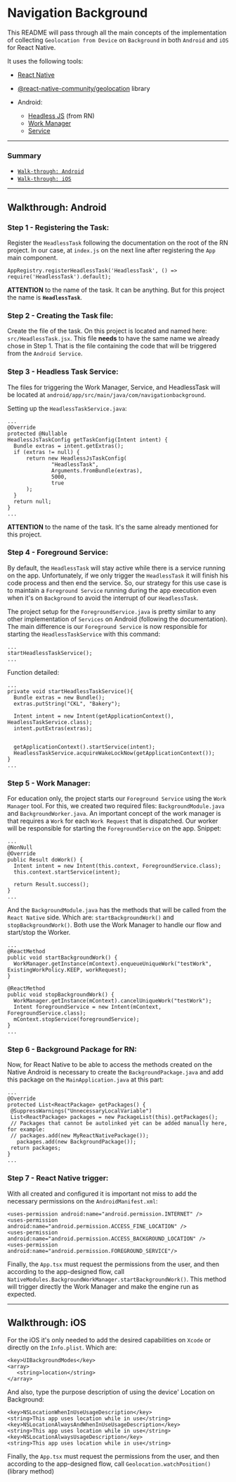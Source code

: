 # Navigation Background

This README will pass through all the main concepts of the implementation of collecting `Geolocation from Device` on `Background` in both `Android` and `iOS` for React Native.

It uses the following tools:

- [React Native](https://reactnative.dev/)
- [@react-native-community/geolocation](https://github.com/michalchudziak/react-native-geolocation) library


- Android:
   - [Headless JS](https://reactnative.dev/docs/headless-js-android) (from RN)
   - [Work Manager](https://developer.android.com/topic/libraries/architecture/workmanager
)
   - [Service](https://developer.android.com/guide/components/services
)

---

### Summary

* [`Walk-through: Android`](#walkthrough-android)
* [`Walk-through: iOS`](#walkthrough-ios)

---

## Walkthrough: Android

### Step 1 - Registering the Task: 

Register the `HeadlessTask` following the documentation on the root of the RN project. In our case, at `index.js` on the next line after registering the `App` main component.

```
AppRegistry.registerHeadlessTask('HeadlessTask', () =>  require('HeadlessTask').default);
```


**ATTENTION** to the name of the task. It can be anything. But for this project the name is **`HeadlessTask`**.

### Step 2 - Creating the Task file: 

Create the file of the task. On this project is located and named here: `src/HeadlessTask.jsx`. This file **needs** to have the same name we already chose in Step 1. That is the file containing the code that will be triggered from the `Android Service`.

### Step 3 - Headless Task Service: 

The files for triggering the Work Manager, Service, and HeadlessTask will be located at `android/app/src/main/java/com/navigationbackground`.

Setting up the `HeadlessTaskService.java`:

```
...
@Override
protected @Nullable
HeadlessJsTaskConfig getTaskConfig(Intent intent) {
  Bundle extras = intent.getExtras();
  if (extras != null) {
      return new HeadlessJsTaskConfig(
              "HeadlessTask",
              Arguments.fromBundle(extras),
              5000,
              true
      );
  }
  return null;
}
...
```

**ATTENTION** to the name of the task. It's the same already mentioned for this project. 

### Step 4 - Foreground Service: 

By default, the `HeadlessTask` will stay active while there is a service running on the app. Unfortunately, if we only trigger the `HeadlessTask` it will finish his code process and then end the service. So, our strategy for this use case is to maintain a `Foreground Service` running during the app execution even when it's on `Background` to avoid the interrupt of our `HeadlessTask`.

The project setup for the `ForegroundService.java` is pretty similar to any other implementation of `Services` on Android (following the documentation). The main difference is our `Foreground Service` is now responsible for starting the `HeadlessTaskService` with this command:

```
...
startHeadlessTaskService();
...
```

Function detailed:

```
...
private void startHeadlessTaskService(){
  Bundle extras = new Bundle();
  extras.putString("CKL", "Bakery");

  Intent intent = new Intent(getApplicationContext(), HeadlessTaskService.class);
  intent.putExtras(extras);


  getApplicationContext().startService(intent);
  HeadlessTaskService.acquireWakeLockNow(getApplicationContext());
}
...
```

### Step 5 - Work Manager:

For education only, the project starts our `Foreground Service` using the `Work Manager` tool. For this, we created two required files: `BackgroundModule.java` and `BackgroundWorker.java`. An important concept of the work manager is that requires a `Work` for each  `Work Request` that is dispatched. Our worker will be responsible for starting the `ForegroundService` on the app. Snippet: 

```
...
@NonNull
@Override
public Result doWork() {
  Intent intent = new Intent(this.context, ForegroundService.class);
  this.context.startService(intent);

  return Result.success();
}
...
```

And the `BackgroundModule.java` has the methods that will be called from the `React Native` side. Which are:  `startBackgroundWork()` and `stopBackgroundWork()`. Both use the Work Manager to handle our flow and start/stop the Worker. 

```
...
@ReactMethod
public void startBackgroundWork() {
  WorkManager.getInstance(mContext).enqueueUniqueWork("testWork", ExistingWorkPolicy.KEEP, workRequest);
}

@ReactMethod
public void stopBackgroundWork() {
  WorkManager.getInstance(mContext).cancelUniqueWork("testWork");
  Intent foregroundService = new Intent(mContext, ForegroundService.class);
  mContext.stopService(foregroundService);
}
...
```

### Step 6 - Background Package for RN:

Now, for React Native to be able to access the methods created on the Native Android is necessary to create the `BackgroundPackage.java` and add this package on the `MainApplication.java` at this part:

```
...
@Override
protected List<ReactPackage> getPackages() {
 @SuppressWarnings("UnnecessaryLocalVariable")
 List<ReactPackage> packages = new PackageList(this).getPackages();
 // Packages that cannot be autolinked yet can be added manually here, for example:
 // packages.add(new MyReactNativePackage());
   packages.add(new BackgroundPackage());
 return packages;
}
...
```

### Step 7 - React Native trigger:

With all created and configured it is important not miss to add the necessary permissions on the `AndroidManifest.xml`:

```
<uses-permission android:name="android.permission.INTERNET" />
<uses-permission android:name="android.permission.ACCESS_FINE_LOCATION" />
<uses-permission android:name="android.permission.ACCESS_BACKGROUND_LOCATION" />
<uses-permission android:name="android.permission.FOREGROUND_SERVICE"/>
```

Finally, the `App.tsx` must request the permissions from the user, and then according to the app-designed flow, call `NativeModules.BackgroundWorkManager.startBackgroundWork()`. This method will trigger directly the Work Manager and make the engine run as expected.

---

## Walkthrough: iOS

For the iOS it's only needed to add the desired capabilities on `Xcode` or directly on the `Info.plist`. Which are:

```
<key>UIBackgroundModes</key>
<array>
   <string>location</string>
</array>
```

And also, type the purpose description of using the device' Location on Background:

```
<key>NSLocationWhenInUseUsageDescription</key>
<string>This app uses location while in use</string>
<key>NSLocationAlwaysAndWhenInUseUsageDescription</key>
<string>This app uses location while in use</string>
<key>NSLocationAlwaysUsageDescription</key>
<string>This app uses location while in use</string>
```

Finally, the `App.tsx` must request the permissions from the user, and then according to the app-designed flow, call `Geolocation.watchPosition()` (library method) 
